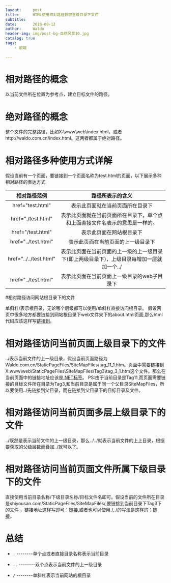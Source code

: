 ```yaml
---
layout:     post
title:      HTML使用相对路径获取各级目录下文件
subtitle:   
date:       2018-08-12
author:     Waldo
header-img: img/post-bg-自然风景10.jpg
catalog: true
tags:
    - 前端 
    
---
```


# 相对路径的概念

以当前文件所在位置为参考点，建立目标文件的路径。

# 绝对路径的概念

整个文件的完整路径，比如X:\www\web\index.html，或者http://waldo.com.cn/index.html。这两者都属于绝对路径。

# 相对路径多种使用方式详解

假设当前有一个页面，要链接到一个页面名称为test.html的页面，以下展示多种相对路径的表达方式

| 相对路径范例 | 路径所表示的含义 |
| :---------------: | :---------------: |
| href="test.html" | 表示此页面就在当前页面所在目录下 |
| href="./test.html" | 表示此页面就在当前页面所在目录下，单个点和上面直接文件名表示的意思是一样的。 |
| href="/test.html" | 表示此页面在网站根目录下 |
| href="../test.html" | 表示此页面在当前页面的上一级目录下 |
| href="../../test.html" | 表示此页面在当前页面的上一级的上一级目录下(即上两级目录下)，上级目录每增加一层就加一个../ |
| href="../test.html" | 表示此页面在当前页面上一级目录的web子目录下 |

#相对路径访问网站根目录下的文件

单斜杠/表示根目录，无论哪个层级都可以使用/单斜杠直接访问根目录。
假设网页中很多地方都要链接到网站根目录下web文件夹下的about.html页面,那么html代码应该这样写<a href='/about.html'>链接到</a>。

# 相对路径访问当前页面上级目录下的文件

../表示当前文件的上一级目录，假设当前页面路径为Waldo.com.cn/StaticPageFiles/SiteMapFiles/tag_11_1.htm。页面中需要链接到X:www\web\StaticPageFiles\SiteMapFiles\Tag3\tag_3_1.htm这个文件。那么在当前页面中的链接地址应该是<a href='../Tag3/tag_3_1.htm'>.NET标签</a>。
PS:由于当前目录是Tag11,而页面需要链接的目标文件所在目录为Tag3,和当前目录是属于同一个父目录SiteMapFiles，所以要使用../先链接到父目录，而在链接到父目录下的目标目录及文件。

# 相对路径访问当前页面多层上级目录下的文件

../既然是表示当前文件的上一级目录，那么../../就表示当前文件的上上目录，根据要获取的父级层数而叠加../就可以了。

# 相对路径访问当前页面文件所属下级目录下的文件

直接使用当前目录名称/下级目录名称/目标文件名即可。假设当前的文件所在目录是shiyousan.com/StaticPageFiles/SiteMapFiles/,要链接到当前目录下Tag3下的文件 ，链接地址这样写即可：<a href='SiteMapFiles/Tag3/tag_3_1.htm'>链接</a>,或者也可以使用./,./的写法是这样的：<a href='./SiteMapFiles/Tag3/tag_3_1.htm'>链接</a>。

# 总结

* `.`    --------单个点或者直接目录名称表示当前目录

* `..`  --------双个点表示当前文件的上一级目录

* `/`    --------单斜杠表示当前网站的根目录
